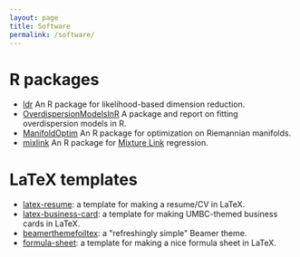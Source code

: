 ```yaml
---
layout: page
title: Software
permalink: /software/
---
```


# R packages
* <a href="http://cran.r-project.org/web/packages/ldr">ldr</a> An R
package for likelihood-based dimension reduction.
* <a href="OverdispersionModelsInR">OverdispersionModelsInR</a> A
package and report on fitting overdispersion models in R.
* <a href="http://cran.r-project.org/web/packages/ManifoldOptim">ManifoldOptim</a> 
An R package for optimization on Riemannian manifolds.
* <a href="http://cran.r-project.org/web/packages/mixlink">mixlink</a> 
An R package for <a href="https://arxiv.org/abs/1612.03302">Mixture Link</a> regression.

# LaTeX templates
* <a href="latex-resume">latex-resume</a>: a template for making a resume/CV in LaTeX.
* <a href="latex-business-card">latex-business-card</a>: a template for making UMBC-themed business cards in LaTeX.
* <a href="beamerthemefoiltex">beamerthemefoiltex</a>: a "refreshingly
simple" Beamer theme.
* <a href="formula-sheet">formula-sheet</a>: a template for making a nice formula sheet in LaTeX.

